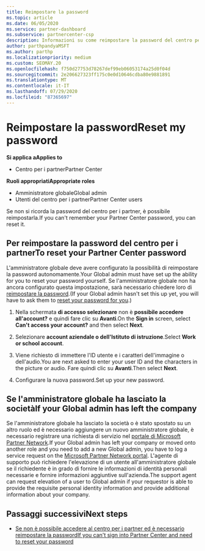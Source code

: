 ```yaml
---
title: Reimpostare la password
ms.topic: article
ms.date: 06/05/2020
ms.service: partner-dashboard
ms.subservice: partnercenter-csp
description: Informazioni su come reimpostare la password del centro per i partner o ricevere assistenza dall'amministratore globale dell'azienda. Inoltre, informazioni su come aggiungere un nuovo amministratore globale del centro per i partner.
author: parthpandyaMSFT
ms.author: parthp
ms.localizationpriority: medium
ms.custom: SEOMAY.20
ms.openlocfilehash: f750d27753d78267def99eb06053174a25d0f04d
ms.sourcegitcommit: 2e206627323ff175c0e0d10646cdba80e9881891
ms.translationtype: MT
ms.contentlocale: it-IT
ms.lasthandoff: 07/29/2020
ms.locfileid: "87365697"
---
```

# <a name="reset-my-password"></a><span data-ttu-id="19eb1-103">Reimpostare la password</span><span class="sxs-lookup"><span data-stu-id="19eb1-103">Reset my password</span></span>

<span data-ttu-id="19eb1-104">**Si applica a**</span><span class="sxs-lookup"><span data-stu-id="19eb1-104">**Applies to**</span></span>

- <span data-ttu-id="19eb1-105">Centro per i partner</span><span class="sxs-lookup"><span data-stu-id="19eb1-105">Partner Center</span></span>
 
<span data-ttu-id="19eb1-106">**Ruoli appropriati**</span><span class="sxs-lookup"><span data-stu-id="19eb1-106">**Appropriate roles**</span></span>

- <span data-ttu-id="19eb1-107">Amministratore globale</span><span class="sxs-lookup"><span data-stu-id="19eb1-107">Global admin</span></span>
- <span data-ttu-id="19eb1-108">Utenti del centro per i partner</span><span class="sxs-lookup"><span data-stu-id="19eb1-108">Partner Center users</span></span>


<span data-ttu-id="19eb1-109">Se non si ricorda la password del centro per i partner, è possibile reimpostarla.</span><span class="sxs-lookup"><span data-stu-id="19eb1-109">If you can't remember your Partner Center password, you can reset it.</span></span>

## <a name="to-reset-your-partner-center-password"></a><span data-ttu-id="19eb1-110">Per reimpostare la password del centro per i partner</span><span class="sxs-lookup"><span data-stu-id="19eb1-110">To reset your Partner Center password</span></span>

<span data-ttu-id="19eb1-111">L'amministratore globale deve avere configurato la possibilità di reimpostare la password autonomamente.</span><span class="sxs-lookup"><span data-stu-id="19eb1-111">Your Global admin must have set up the ability for you to reset your password yourself.</span></span> <span data-ttu-id="19eb1-112">Se l'amministratore globale non ha ancora configurato questa impostazione, sarà necessario chiedere loro di [reimpostare la password](reset-a-user-password.md).</span><span class="sxs-lookup"><span data-stu-id="19eb1-112">(If your Global admin hasn't set this up yet, you will have to ask them to [reset your password for you](reset-a-user-password.md).)</span></span>

1. <span data-ttu-id="19eb1-113">Nella schermata **di accesso selezionare** non è **possibile accedere all'account?** e quindi fare clic su **Avanti**.</span><span class="sxs-lookup"><span data-stu-id="19eb1-113">On the **Sign in** screen, select **Can't access your account?** and then select **Next**.</span></span>

2. <span data-ttu-id="19eb1-114">Selezionare **account aziendale o dell'Istituto di istruzione**.</span><span class="sxs-lookup"><span data-stu-id="19eb1-114">Select **Work or school account**.</span></span>

3. <span data-ttu-id="19eb1-115">Viene richiesto di immettere l'ID utente e i caratteri dell'immagine o dell'audio.</span><span class="sxs-lookup"><span data-stu-id="19eb1-115">You are next asked to enter your user ID and the characters in the picture or audio.</span></span> <span data-ttu-id="19eb1-116">Fare quindi clic su **Avanti**.</span><span class="sxs-lookup"><span data-stu-id="19eb1-116">Then select **Next**.</span></span>

4. <span data-ttu-id="19eb1-117">Configurare la nuova password.</span><span class="sxs-lookup"><span data-stu-id="19eb1-117">Set up your new password.</span></span>

## <a name="if-your-global-admin-has-left-the-company"></a><span data-ttu-id="19eb1-118">Se l'amministratore globale ha lasciato la società</span><span class="sxs-lookup"><span data-stu-id="19eb1-118">If your Global admin has left the company</span></span>

<span data-ttu-id="19eb1-119">Se l'amministratore globale ha lasciato la società o è stato spostato su un altro ruolo ed è necessario aggiungere un nuovo amministratore globale, è necessario registrare una richiesta di servizio nel [portale di Microsoft Partner Network](https://partner.microsoft.com/commercial#/).</span><span class="sxs-lookup"><span data-stu-id="19eb1-119">If your Global admin has left your company or moved onto another role and you need to add a new Global admin, you have to log a service request on the [Microsoft Partner Network portal](https://partner.microsoft.com/commercial#/).</span></span> <span data-ttu-id="19eb1-120">L'agente di supporto può richiedere l'elevazione di un utente all'amministratore globale se il richiedente è in grado di fornire le informazioni di identità personali necessarie e fornire informazioni aggiuntive sull'azienda.</span><span class="sxs-lookup"><span data-stu-id="19eb1-120">The support agent can request elevation of a user to Global admin if your requestor is able to provide the requisite personal identity information and provide additional information about your company.</span></span>

## <a name="next-steps"></a><span data-ttu-id="19eb1-121">Passaggi successivi</span><span class="sxs-lookup"><span data-stu-id="19eb1-121">Next steps</span></span>

- [<span data-ttu-id="19eb1-122">Se non è possibile accedere al centro per i partner ed è necessario reimpostare la password</span><span class="sxs-lookup"><span data-stu-id="19eb1-122">If you can't sign into Partner Center and need to reset your password</span></span>](unable-to-sign-in.md)